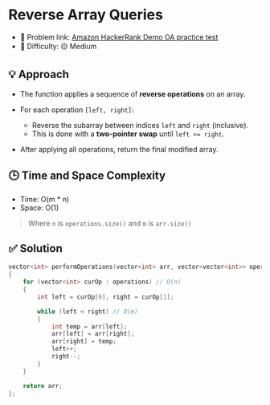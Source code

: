# Reverse Array Queries

- 🧩 Problem link: [Amazon HackerRank Demo OA practice test](https://www.hackerrank.com/test/5fl6sika8gh)
- 🚦 Difficulty: 🟡 Medium

## 💡 Approach

- The function applies a sequence of **reverse operations** on an array.
- For each operation `[left, right]`:

  - Reverse the subarray between indices `left` and `right` (inclusive).
  - This is done with a **two-pointer swap** until `left >= right`.

- After applying all operations, return the final modified array.

## 🕒 Time and Space Complexity

- Time: O(m \* n)
- Space: O(1)

> Where `n` is `operations.size()` and `m` is `arr.size()`

## ✅ Solution

```cpp
vector<int> performOperations(vector<int> arr, vector<vector<int>> operations)
{
    for (vector<int> curOp : operations) // O(n)
    {
        int left = curOp[0], right = curOp[1];

        while (left < right) // O(m)
        {
            int temp = arr[left];
            arr[left] = arr[right];
            arr[right] = temp;
            left++;
            right--;
        }
    }

    return arr;
};
```
